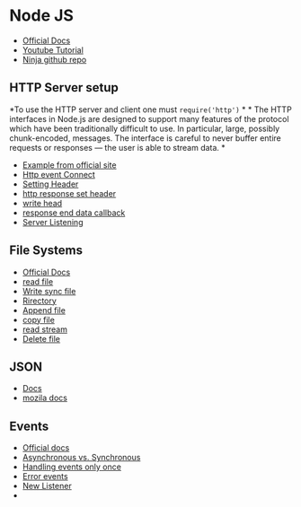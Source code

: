 # Node JS

 - [Official Docs](https://nodejs.org/en/docs/)
 - [Youtube Tutorial](https://www.youtube.com/watch?v=w-7RQ46RgxU&list=PL4cUxeGkcC9gcy9lrvMJ75z9maRw4byYp)
 - [Ninja github repo](https://github.com/iamshaunjp/node-js-playlist)

## HTTP Server setup 

*To use the HTTP server and client one must ```require('http')``` *
*
The HTTP interfaces in Node.js are designed to support many features of the protocol which have been traditionally difficult to use. In particular, large, possibly chunk-encoded, messages. The interface is careful to never buffer entire requests or responses — the user is able to stream data. *



 - [Example from official site](https://nodejs.org/en/about/)
 - [Http event Connect](https://nodejs.org/dist/latest-v12.x/docs/api/http.html#http_class_http_clientrequest)
 - [Setting Header](https://nodejs.org/dist/latest-v12.x/docs/api/http.html#http_request_setheader_name_value)
 - [http response set header](https://nodejs.org/dist/latest-v12.x/docs/api/http.html#http_response_setheader_name_value)
 - [write head](https://nodejs.org/dist/latest-v12.x/docs/api/http.html#http_response_setheader_name_value)
 - [response end data callback](https://nodejs.org/dist/latest-v12.x/docs/api/http.html#http_response_end_data_encoding_callback)
 - [Server Listening](https://nodejs.org/dist/latest-v12.x/docs/api/net.html#net_server_listen)

## File Systems

 - [Official Docs](https://nodejs.org/dist/latest-v12.x/docs/api/fs.html)
 - [read file](https://nodejs.org/dist/latest-v12.x/docs/api/fs.html#fs_fs_read_fd_buffer_offset_length_position_callback)
 - [Write sync file](https://nodejs.org/dist/latest-v12.x/docs/api/fs.html#fs_fs_writefile_file_data_options_callback)
 - [Rirectory](https://nodejs.org/dist/latest-v12.x/docs/api/fs.html#fs_fs_mkdir_path_options_callback)
 - [Append file](https://nodejs.org/dist/latest-v12.x/docs/api/fs.html#fs_fs_appendfile_path_data_options_callback)
 - [copy file](https://nodejs.org/dist/latest-v12.x/docs/api/fs.html#fs_fs_copyfile_src_dest_flags_callback)
 - [read stream](https://nodejs.org/dist/latest-v12.x/docs/api/fs.html#fs_fs_createreadstream_path_options)
 - [Delete file](https://nodejs.org/dist/latest-v12.x/docs/api/fs.html#fs_fs_unlink_path_callback)

## JSON

 - [Docs](https://www.json.org/)
 - [mozila docs](https://developer.mozilla.org/en-US/docs/Web/JavaScript/Reference/Global_Objects/JSON)

## Events

 - [Official docs](https://nodejs.org/dist/latest-v12.x/docs/api/events.html)
 - [Asynchronous vs. Synchronous](https://nodejs.org/dist/latest-v12.x/docs/api/events.html#events_asynchronous_vs_synchronous)
 - [Handling events only once](https://nodejs.org/dist/latest-v12.x/docs/api/events.html#events_handling_events_only_once)
 - [Error events](https://nodejs.org/dist/latest-v12.x/docs/api/events.html#events_error_events)
 - [New Listener](https://nodejs.org/dist/latest-v12.x/docs/api/events.html#events_event_newlistener)
 - 